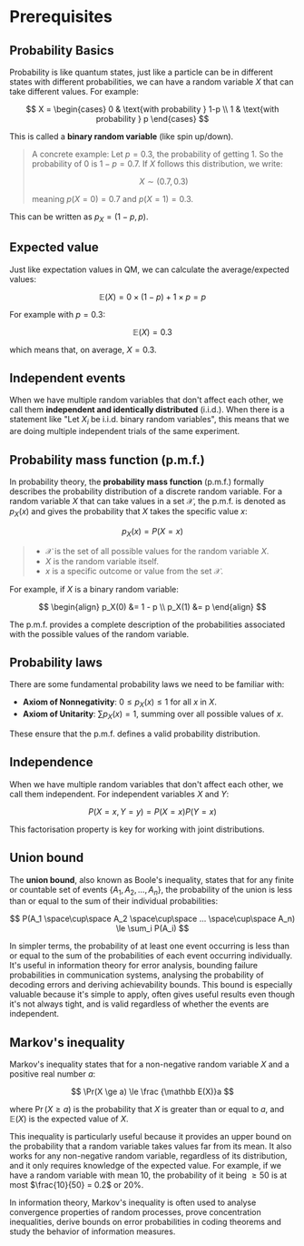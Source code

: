 # Prerequisites

## Probability Basics

Probability is like quantum states, just like a particle can be in different states with different probabilities, we can have a random variable $X$ that can take different values. For example:

$$
X = \begin{cases}
0 & \text{with probability } 1-p \\
1 & \text{with probability } p
\end{cases}
$$

This is called a **binary random variable** (like spin up/down).

> A concrete example: Let $p = 0.3$, the probability of getting $1$. So the probability of $0$ is $1 - p = 0.7$. If $X$ follows this distribution, we write:
>
> $$X \sim (0.7, 0.3)$$
>
> meaning $p(X=0) = 0.7$ and $p(X=1) = 0.3$.

This can be written as $p_X = (1-p, p)$.

## Expected value

Just like expectation values in QM, we can calculate the average/expected values:

$$
\mathbb E(X) = 0 \times (1-p) + 1 \times p = p
$$

For example with $p = 0.3$:

$$
\mathbb E(X) = 0.3
$$

which means that, on average, $X = 0.3$.

## Independent events

When we have multiple random variables that don't affect each other, we call them **independent and identically distributed** (i.i.d.). When there is a statement like "Let $X_i$ be i.i.d. binary random variables", this means that we are doing multiple independent trials of the same experiment.

## Probability mass function (p.m.f.)

In probability theory, the **probability mass function** (p.m.f.) formally describes the probability distribution of a discrete random variable. For a random variable $X$ that can take values in a set $\mathcal X$, the p.m.f. is denoted as $p_X(x)$ and gives the probability that $X$ takes the specific value $x$:

$$
p_X(x) = P(X = x)
$$

> - $\mathcal X$ is the set of all possible values for the random variable $X$.
> - $X$ is the random variable itself.
> - $x$ is a specific outcome or value from the set $\mathcal X$.

For example, if $X$ is a binary random variable:

$$
\begin{align}
p_X(0) &= 1 - p \\
p_X(1) &= p
\end{align}
$$

The p.m.f. provides a complete description of the probabilities associated with the possible values of the random variable.

## Probability laws

There are some fundamental probability laws we need to be familiar with:

- **Axiom of Nonnegativity**: $0 \le p_X(x) \le 1$ for all $x$ in $X$.
- **Axiom of Unitarity**: $\sum p_X(x) = 1$, summing over all possible values of $x$.

These ensure that the p.m.f. defines a valid probability distribution.

## Independence

When we have multiple random variables that don't affect each other, we call them independent. For independent variables $X$ and $Y$:

$$
P(X = x, Y=y) = P(X=x) P(Y=x)
$$

This factorisation property is key for working with joint distributions.

## Union bound

The **union bound**, also known as Boole's inequality, states that for any finite or countable set of events $\{ A_1, A_2, ..., A_n \}$, the probability of the union is less than or equal to the sum of their individual probabilities:

$$
P(A_1 \space\cup\space A_2 \space\cup\space ... \space\cup\space A_n) \le \sum_i P(A_i)
$$

In simpler terms, the probability of at least one event occurring is less than or equal to the sum of the probabilities of each event occurring individually. It's useful in information theory for error analysis, bounding failure probabilities in communication systems, analysing the probability of decoding errors and deriving achievability bounds. This bound is especially valuable because it's simple to apply, often gives useful results even though it's not always tight, and is valid regardless of whether the events are independent.

## Markov's inequality

Markov's inequality states that for a non-negative random variable $X$ and a positive real number $a$:

$$
\Pr(X \ge a) \le \frac {\mathbb E(X)}a
$$

where $\Pr(X \ge a)$ is the probability that $X$ is greater than or equal to $a$, and $\mathbb E(X)$ is the expected value of $X$.

This inequality is particularly useful because it provides an upper bound on the probability that a random variable takes values far from its mean. It also works for any non-negative random variable, regardless of its distribution, and it only requires knowledge of the expected value. For example, if we have a random variable with mean 10, the probability of it being $\ge 50$ is at most $\frac{10}{50} = 0.2$ or 20%.

In information theory, Markov's inequality is often used to analyse convergence properties of random processes, prove concentration inequalities, derive bounds on error probabilities in coding theorems and study the behavior of information measures.
